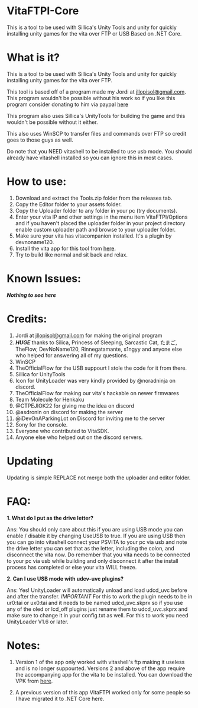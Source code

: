 # VitaFTPI-Core
This is a tool to be used with Sillica's Unity Tools and unity for quickly installing unity games for the vita over FTP or USB Based on .NET Core.

# What is it?
This is a tool to be used with Sillica's Unity Tools and unity for quickly installing unity games for the vita over FTP.

This tool is based off of a program made my Jordi at jllopisol@gmail.com. This program wouldn't be possible without his work so if you like this program consider donating to him via paypal [here](https://www.paypal.com/cgi-bin/webscr?cmd=_s-xclick&hosted_button_id=RMFDRTBU49E8E)

This program also uses Sillica's UnityTools for building the game and this wouldn't be possible without it either.

This also uses WinSCP to transfer files and commands over FTP so credit goes to those guys as well.

Do note that you NEED vitashell to be installed to use usb mode. You should already have vitashell installed so you can ignore this in most cases.

# How to use: 
1. Download and extract the Tools.zip folder from the releases tab.
1. Copy the Editor folder to your assets folder.
1. Copy the Uploader folder to any folder in your pc (try documents).
1. Enter your vita IP and other settings in the menu item VitaFTPI/Options and if you haven't placed the uploader folder in your project directory enable custom uploader path and browse to your uploader folder.
1. Make sure your vita has vitacompanion installed. It's a plugin by devnoname120.
1. Install the vita app for this tool from [here](https://github.com/Ibrahim778/Unity-Loader/releases).
1. Try to build like normal and sit back and relax.

# Known Issues:
***Nothing to see here***

# Credits: 
1. Jordi at jllopisol@gmail.com for making the original program
1. __*HUGE*__ thanks to Silica, Princess of Sleeping, Sarcastic Cat, たまご, TheFlow, DevNoName120, Rinnegatamante, s1ngyy and anyone else who helped for answering all of my questions.
1. WinSCP
1. TheOfficialFlow for the USB suppourt I stole the code for it from there.
1. Sillica for UnityTools
1. Icon for UnityLoader was very kindly provided by @noradninja on discord.
1. TheOfficialFlow for making our vita's hackable on newer firmwares
1. Team Molecule for Henkaku
1. @CTPEJIOK22 for giving me the idea on discord
1. @asdronin on discord for making the server
1. @iDevOnAParkingLot on Discord for inviting me to the server
1. Sony for the console.
1. Everyone who contributed to VitaSDK. 
1. Anyone else who helped out on the discord servers.

# Updating

Updating is simple REPLACE not merge both the uploader and editor folder.

# FAQ:
**1. What do I put as the drive letter?**

Ans: You should only care about this if you are using USB mode you can enable / disable it by changing UseUSB to true. If you are using USB then you can go into vitashell connect your PSVITA to your pc via usb and note the drive letter you can set that as the letter, including the colon, and disconnect the vita now. Do remember that you vita needs to be connected to your pc via usb while building and only disconnect it after the install process has completed or else your vita WILL freeze.

**2. Can I use USB mode with udcv-uvc plugins?**

Ans: Yes! UnityLoader will automatically unload and load udcd_uvc before and after the transfer. *IMPORTANT* For this to work the plugin needs to be in ur0:tai or ux0:tai and it needs to be named udcd_uvc.skprx so if you use any of the oled or lcd_off plugins just rename them to udcd_uvc.skprx and make sure to change it in your config.txt as well. For this to work you need UnityLoader V1.6 or later.

# Notes:
1. Version 1 of the app only worked with vitashell's ftp making it useless and is no longer suppourted. Versions 2 and above of the app require the accompanying app for the vita to be installed. You can download the VPK from [here](https://github.com/Ibrahim778/Unity-Loader/releases).

1. A previous version of this app VitaFTPI worked only for some people so I have migrated it to .NET Core here.
